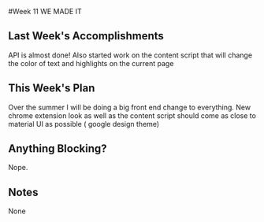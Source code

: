 #Week 11 WE MADE IT

## Last Week's Accomplishments
API is almost done! Also started work on the content script that will change the color of text and highlights on the current
page

## This Week's Plan
Over the summer I will be doing a big front end change to everything. New chrome extension look as well as the content script
should come as close to material UI as possible ( google design theme)

## Anything Blocking?
Nope.

## Notes
None
